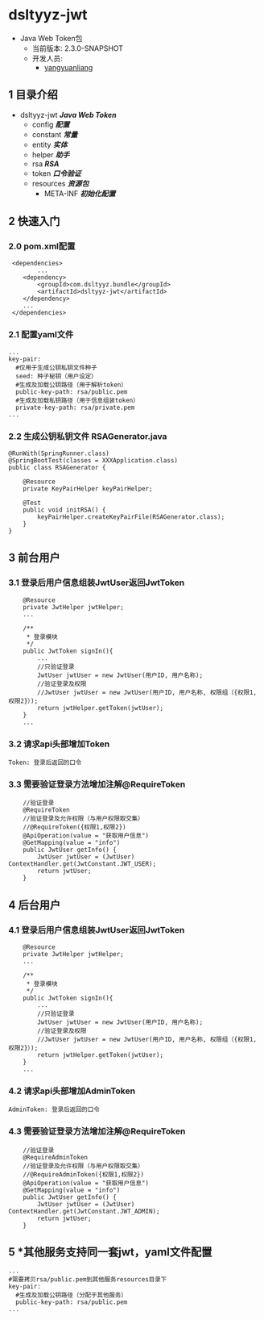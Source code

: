 # dsltyyz-jwt
- Java Web Token包
  - 当前版本: 2.3.0-SNAPSHOT
  - 开发人员:
    - [yangyuanliang](mailto:yangyuanliang@dsltyyz.com) 
## 1 目录介绍
- dsltyyz-jwt ___Java Web Token___
  - config ___配置___
  - constant ___常量___
  - entity ___实体___
  - helper ___助手___
  - rsa ___RSA___
  - token ___口令验证___
  - resources ___资源包___
      - META-INF ___初始化配置___
## 2 快速入门
### 2.0 pom.xml配置
~~~
 <dependencies>
        ...
    <dependency>
        <groupId>com.dsltyyz.bundle</groupId>
        <artifactId>dsltyyz-jwt</artifactId>
    </dependency>
    ...
 </dependencies>
~~~
### 2.1 配置yaml文件
~~~
...
key-pair:
  #仅用于生成公钥私钥文件种子 
  seed: 种子秘钥（用户设定）
  #生成及加载公钥路径（用于解析token）
  public-key-path: rsa/public.pem
  #生成及加载私钥路径（用于信息组装token）
  private-key-path: rsa/private.pem
...
~~~
### 2.2 生成公钥私钥文件 RSAGenerator.java
~~~
@RunWith(SpringRunner.class)
@SpringBootTest(classes = XXXApplication.class)
public class RSAGenerator {

    @Resource
    private KeyPairHelper keyPairHelper;

    @Test
    public void initRSA() {
        keyPairHelper.createKeyPairFile(RSAGenerator.class);
    }
}
~~~
## 3 前台用户
### 3.1 登录后用户信息组装JwtUser返回JwtToken
~~~
    @Resource
    private JwtHelper jwtHelper;
    ...

    /**
     * 登录模块
     */
    public JwtToken signIn(){
        ...
        //只验证登录
        JwtUser jwtUser = new JwtUser(用户ID, 用户名称);
        //验证登录及权限
        //JwtUser jwtUser = new JwtUser(用户ID, 用户名称, 权限组（{权限1,权限2}）);
        return jwtHelper.getToken(jwtUser);
    }
    ...
~~~
### 3.2 请求api头部增加Token
~~~
Token: 登录后返回的口令
~~~
### 3.3 需要验证登录方法增加注解@RequireToken
~~~
    //验证登录
    @RequireToken
    //验证登录及允许权限（与用户权限取交集）
    //@RequireToken({权限1,权限2})
    @ApiOperation(value = "获取用户信息")
    @GetMapping(value = "info")
    public JwtUser getInfo() {
        JwtUser jwtUser = (JwtUser) ContextHandler.get(JwtConstant.JWT_USER);
        return jwtUser;
    }
~~~
## 4 后台用户
### 4.1 登录后用户信息组装JwtUser返回JwtToken
~~~
    @Resource
    private JwtHelper jwtHelper;
    ...

    /**
     * 登录模块
     */
    public JwtToken signIn(){
        ...
        //只验证登录
        JwtUser jwtUser = new JwtUser(用户ID, 用户名称);
        //验证登录及权限
        //JwtUser jwtUser = new JwtUser(用户ID, 用户名称, 权限组（{权限1,权限2}）);
        return jwtHelper.getToken(jwtUser);
    }
    ...
~~~
### 4.2 请求api头部增加AdminToken
~~~
AdminToken: 登录后返回的口令
~~~
### 4.3 需要验证登录方法增加注解@RequireToken
~~~
    //验证登录
    @RequireAdminToken
    //验证登录及允许权限（与用户权限取交集）
    //@RequireAdminToken({权限1,权限2})
    @ApiOperation(value = "获取用户信息")
    @GetMapping(value = "info")
    public JwtUser getInfo() {
        JwtUser jwtUser = (JwtUser) ContextHandler.get(JwtConstant.JWT_ADMIN);
        return jwtUser;
    }
~~~
## 5 *其他服务支持同一套jwt，yaml文件配置
~~~
...
#需要拷贝rsa/public.pem到其他服务resources目录下
key-pair:
  #生成及加载公钥路径（分配于其他服务）
  public-key-path: rsa/public.pem
...
~~~